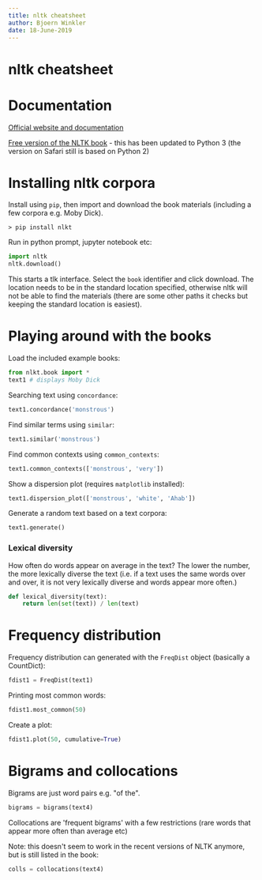 ```yaml
---
title: nltk cheatsheet
author: Bjoern Winkler
date: 18-June-2019
---
```


# nltk cheatsheet

# Documentation

[Official website and documentation](https://www.nltk.org/)

[Free version of the NLTK book](http://www.nltk.org/book/) - this has been updated to Python 3 (the version on Safari still is based on Python 2)

# Installing nltk corpora

Install using `pip`, then import and download the book materials (including a few corpora e.g. Moby Dick).

    > pip install nlkt

Run in python prompt, jupyter notebook etc:

```python
import nltk
nltk.download()

```

This starts a tlk interface. Select the `book` identifier and click download. The location needs to be in the standard location specified, otherwise nltk will not be able to find the materials (there are some other paths it checks but keeping the standard location is easiest).

# Playing around with the books

Load the included example books:

```python
from nlkt.book import *
text1 # displays Moby Dick
```

Searching text using `concordance`:

```python
text1.concordance('monstrous')
```

Find similar terms using `similar`:

```python
text1.similar('monstrous')
```

Find common contexts using `common_contexts`:

```python
text1.common_contexts(['monstrous', 'very'])
```

Show a dispersion plot (requires `matplotlib` installed):

```python
text1.dispersion_plot(['monstrous', 'white', 'Ahab'])
```

Generate a random text based on a text corpora:

```python
text1.generate()
```

### Lexical diversity

How often do words appear on average in the text? The lower the number, the more lexically diverse the text (i.e. if a text uses the same words over and over, it is not very lexically diverse and words appear more often.)

```python
def lexical_diversity(text):
    return len(set(text)) / len(text)
```

# Frequency distribution

Frequency distribution can generated with the `FreqDist` object (basically a CountDict):

```python
fdist1 = FreqDist(text1)
```

Printing most common words:

```python
fdist1.most_common(50)
```

Create a plot:

```python
fdist1.plot(50, cumulative=True)
```

# Bigrams and collocations

Bigrams are just word pairs e.g. "of the".

```python
bigrams = bigrams(text4)
```

Collocations are 'frequent bigrams' with a few restrictions (rare words that appear more often than average etc)

Note: this doesn't seem to work in the recent versions of NLTK anymore, but is still listed in the book:

```python
colls = collocations(text4)
```
